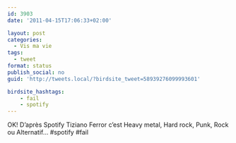 ```yaml
---
id: 3903
date: '2011-04-15T17:06:33+02:00'

layout: post
categories:
  - Vis ma vie
tags:
  - tweet
format: status
publish_social: no
guid: 'http://tweets.local/?birdsite_tweet=58939276099993601'

birdsite_hashtags:
    - fail
    - spotify
---
```


OK! D’après Spotify Tiziano Ferror c’est Heavy metal, Hard rock, Punk, Rock ou Alternatif… #spotify #fail